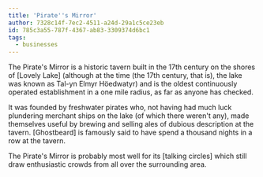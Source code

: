 ```yaml
---
title: 'Pirate''s Mirror'
author: 7328c14f-7ec2-4511-a24d-29a1c5ce23eb
id: 785c3a55-787f-4367-ab83-3309374d6bc1
tags:
  - businesses
---
```

The Pirate's Mirror is a historic tavern built in the 17th century on the shores of [Lovely Lake] (although at the time (the 17th century, that is), the lake was known as Tal-yn Elmyr Höedwatyr) and is the oldest continuously operated establishment in a one mile radius, as far as anyone has checked.

It was founded by freshwater pirates who, not having had much luck plundering merchant ships on the lake (of which there weren't any), made themselves useful by brewing and selling ales of dubious description at the tavern. [Ghostbeard] is famously said to have spend a thousand nights in a row at the tavern.

The Pirate's Mirror is probably most well for its [talking circles] which still draw enthusiastic crowds from all over the surrounding area.